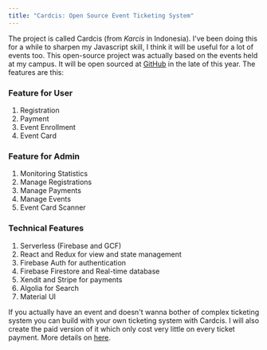 ```yaml
---
title: "Cardcis: Open Source Event Ticketing System"
---
```


The project is called Cardcis (from *Karcis* in Indonesia). I've been doing this for a while to sharpen my Javascript skill, I think it will be useful for a lot of events too. This open-source project was actually based on the events held at my campus. It will be open sourced at [GitHub](https://github.com/eufat/cardcis) in the late of this year. The features are this:

### Feature for User
1. Registration
2. Payment
3. Event Enrollment
4. Event Card

### Feature for Admin
1. Monitoring Statistics
2. Manage Registrations
3. Manage Payments
4. Manage Events
5. Event Card Scanner

### Technical Features
1. Serverless (Firebase and GCF)
2. React and Redux for view and state management
3. Firebase Auth for authentication
4. Firebase Firestore and Real-time database
5. Xendit and Stripe for payments
6. Algolia for Search
7. Material UI

If you actually have an event and doesn't wanna bother of complex ticketing system you can build with your own ticketing system with Cardcis. I will also create the paid version of it which only cost very little on every ticket payment. More details on [here](/docs/cardcis.pdf).